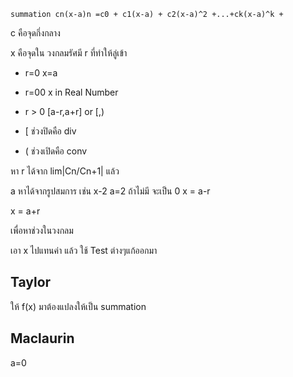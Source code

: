 

```
summation cn(x-a)n =c0 + c1(x-a) + c2(x-a)^2 +...+ck(x-a)^k +
```
c คือจุดกึ่งกลาง

x คือจุดใน วงกลมรัศมี r ที่ทำให้ลู่เข้า


- r=0 x=a

- r=00  x in Real Number  

- r > 0   [a-r,a+r] or [,)

- [ ช่วงปิดคือ div
- ( ช่วงเปิดคือ conv

หา r ได้จาก lim|Cn/Cn+1| แล้ว


a หาได้จากรูปสมการ เช่น x-2 a=2 ถ้าไม่มี จะเป็น 0
x = a-r

x = a+r

เพื่อหาช่วงในวงกลม

เอา x ไปแทนค่า แล้ว ใช้ Test ต่างๆแก้ออกมา

## Taylor

ให้ f(x) มาต้องแปลงให้เป็น summation

## Maclaurin

a=0
